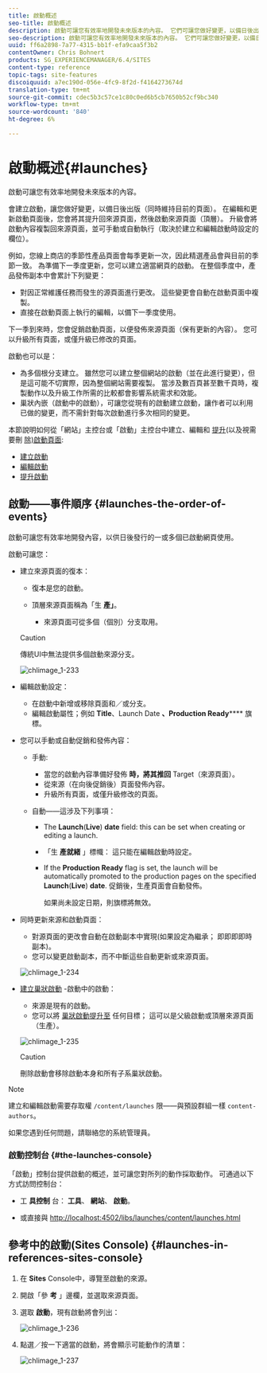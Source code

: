 ```yaml
---
title: 啟動概述
seo-title: 啟動概述
description: 啟動可讓您有效率地開發未來版本的內容。 它們可讓您做好變更，以備日後出版，同時仍能維持目前的頁面
seo-description: 啟動可讓您有效率地開發未來版本的內容。 它們可讓您做好變更，以備日後出版，同時仍能維持目前的頁面
uuid: ff6a2898-7a77-4315-bb1f-efa9caa5f3b2
contentOwner: Chris Bohnert
products: SG_EXPERIENCEMANAGER/6.4/SITES
content-type: reference
topic-tags: site-features
discoiquuid: a7ec190d-056e-4fc9-8f2d-f4164273674d
translation-type: tm+mt
source-git-commit: cdec5b3c57ce1c80c0ed6b5cb7650b52cf9bc340
workflow-type: tm+mt
source-wordcount: '840'
ht-degree: 6%

---
```



# 啟動概述{#launches}

啟動可讓您有效率地開發未來版本的內容。

會建立啟動，讓您做好變更，以備日後出版（同時維持目前的頁面）。 在編輯和更新啟動頁面後，您會將其提升回來源頁面，然後啟動來源頁面（頂層）。 升級會將啟動內容複製回來源頁面，並可手動或自動執行（取決於建立和編輯啟動時設定的欄位）。

例如，您線上商店的季節性產品頁面會每季更新一次，因此精選產品會與目前的季節一致。 為準備下一季度更新，您可以建立適當網頁的啟動。 在整個季度中，產品發佈副本中會累計下列變更：

* 對因正常維護任務而發生的源頁面進行更改。 這些變更會自動在啟動頁面中複製。
* 直接在啟動頁面上執行的編輯，以備下一季度使用。

下一季到來時，您會促銷啟動頁面，以便發佈來源頁面（保有更新的內容）。 您可以升級所有頁面，或僅升級已修改的頁面。

啟動也可以是：

* 為多個根分支建立。 雖然您可以建立整個網站的啟動（並在此進行變更），但是這可能不切實際，因為整個網站需要複製。 當涉及數百頁甚至數千頁時，複製動作以及升級工作所需的比較都會影響系統需求和效能。
* 巢狀內嵌（啟動中的啟動），可讓您從現有的啟動建立啟動，讓作者可以利用已做的變更，而不需針對每次啟動進行多次相同的變更。

本節說明如何從「網站」主控台或「啟動」主控台中建立、編輯和 [提升](/help/sites-authoring/launches-creating.md#deleting-a-launch)(以及視需要刪 [除)啟動頁面](#the-launches-console):

* [建立啟動 ](/help/sites-authoring/launches-creating.md)
* [編輯啟動](/help/sites-authoring/launches-editing.md)
* [提升啟動](/help/sites-authoring/launches-promoting.md)

## 啟動——事件順序 {#launches-the-order-of-events}

啟動可讓您有效率地開發內容，以供日後發行的一或多個已啟動網頁使用。

啟動可讓您：

* 建立來源頁面的復本：

   * 復本是您的啟動。
   * 頂層來源頁面稱為「生 **產」**。

      * 來源頁面可從多個（個別）分支取用。
   >[!CAUTION]
   >
   >傳統UI中無法提供多個啟動來源分支。

   ![chlimage_1-233](assets/chlimage_1-233.png)

* 編輯啟動設定：

   * 在啟動中新增或移除頁面和／或分支。
   * 編輯啟動屬性；例如 **Title**、Launch Date **、Production Ready****** 旗標。

* 您可以手動或自動促銷和發佈內容：

   * 手動:

      * 當您的啟動內容準備好發佈 **時，將其推回** Target（來源頁面）。
      * 從來源（在向後促銷後）頁面發佈內容。
      * 升級所有頁面，或僅升級修改的頁面。
   * 自動——這涉及下列事項：

      * The **Launch**(**Live**) **date** field: this can be set when creating or editing a launch.
      * 「生 **產就緒** 」標幟： 這只能在編輯啟動時設定。
      * If the **Production Ready** flag is set, the launch will be automatically promoted to the production pages on the specified **Launch**(**Live**) **date**. 促銷後，生產頁面會自動發佈。

         如果尚未設定日期，則旗標將無效。


* 同時更新來源和啟動頁面：

   * 對源頁面的更改會自動在啟動副本中實現(如果設定為繼承； 即即即即時副本)。
   * 您可以變更啟動副本，而不中斷這些自動更新或來源頁面。

   ![chlimage_1-234](assets/chlimage_1-234.png)

* [建立巢狀啟動](/help/sites-authoring/launches-creating.md#creating-a-nested-launch) -啟動中的啟動：

   * 來源是現有的啟動。
   * 您可以將 [巢狀啟動提升至](/help/sites-authoring/launches-promoting.md#promoting-a-nested-launch) 任何目標； 這可以是父級啟動或頂層來源頁面（生產）。

   ![chlimage_1-235](assets/chlimage_1-235.png)

   >[!CAUTION]
   >
   >刪除啟動會移除啟動本身和所有子系巢狀啟動。

>[!NOTE]
>
>建立和編輯啟動需要存取權 `/content/launches` 限——與預設群組一樣 `content-authors`。
>
>如果您遇到任何問題，請聯絡您的系統管理員。

### 啟動控制台 {#the-launches-console}

「啟動」控制台提供啟動的概述，並可讓您對所列的動作採取動作。 可通過以下方式訪問控制台：

* 工 **具控制** 台： **工具**、 **網站**、 **啟動**。

* 或直接與 [http://localhost:4502/libs/launches/content/launches.html](http://localhost:4502/libs/launches/content/launches.html)

## 參考中的啟動(Sites Console) {#launches-in-references-sites-console}

1. 在 **Sites** Console中，導覽至啟動的來源。
1. 開啟「參 **考** 」邊欄，並選取來源頁面。
1. 選取 **啟動**，現有啟動將會列出：

   ![chlimage_1-236](assets/chlimage_1-236.png)

1. 點選／按一下適當的啟動，將會顯示可能動作的清單：

   ![chlimage_1-237](assets/chlimage_1-237.png)


